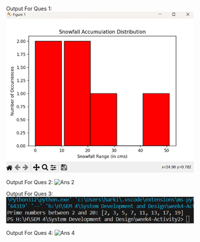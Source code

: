 Output For Ques 1:
![Ans 1](image-1.png)


Output For Ques 2:
![Ans 2](image.png)


Output For Ques 3:
![Ans 3](image-2.png)


Output For Ques 4: 
![Ans 4](image.png)


